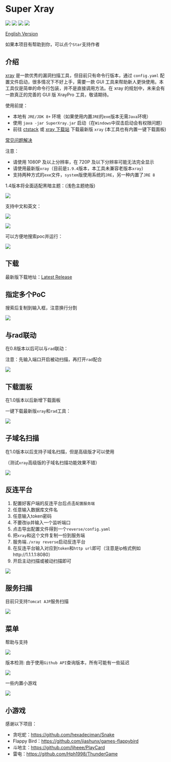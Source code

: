 # Super Xray
[![](https://img.shields.io/github/v/release/4ra1n/super-xray)](https://github.com/4ra1n/super-xray/releases/latest)
![](https://img.shields.io/github/downloads/4ra1n/super-xray/total)
![](https://img.shields.io/badge/build-JDK8-orange)
![](https://img.shields.io/badge/Code%20Lines-10104-orange)

[English Version](doc/README.md)

如果本项目有帮助到你，可以点个`Star`支持作者

## 介绍

[xray](https://github.com/chaitin/xray) 是一款优秀的漏洞扫描工具，但目前只有命令行版本，通过 `config.yaml` 配置文件启动，很多情况下不好上手，需要一款 GUI 工具来帮助新人更快使用。本工具仅是简单的命令行包装，并不是直接调用方法。在 xray 的规划中，未来会有一款真正的完善的 GUI 版 XrayPro 工具，敬请期待。

使用前提：
- 本地有 `JRE/JDK 8+` 环境（如果使用内置`JRE`的`exe`版本无需`Java`环境）
- 使用 `java -jar SuperXray.jar` 启动（在`Windows`中双击启动会有权限问题）
- 前往 [ctstack](https://stack.chaitin.com/tool/detail?id=1) 或 [xray 下载站](https://download.xray.cool) 下载最新版 `xray` (本工具也有内置一键下载面板)

[常见问题解决](https://github.com/4ra1n/super-xray/issues/98)

注意：
- 请使用 1080P 及以上分辨率，在 720P 及以下分辨率可能无法完全显示
- 请使用最新版`xray`（目前是`1.9.4`版本，本工具未兼容老版本`xray`）
- 支持两种方式的`exe`文件，`system`版使用系统的`JRE`，另一种内置了`JRE 8`

1.4版本将全面适配黑暗主题：(浅色主题绝版)

![](img/0014.png)

支持中文和英文：

![](img/0001.png)

![](img/0002.png)

可以方便地搜索poc并运行：

![](img/0008.png)

## 下载

最新版下载地址：[Latest Release](https://github.com/4ra1n/super-xray/releases/latest)

## 指定多个PoC

搜索后复制到输入框，注意换行分割

![](img/0007.png)

## 与rad联动

在0.8版本以后可以与`rad`联动：

注意：先输入端口开启被动扫描，再打开`rad`配合

![](img/0004.png)

## 下载面板

在1.0版本以后新增下载面板

一键下载最新版`xray`和`rad`工具：

![](img/0005.png)

## 子域名扫描

在1.0版本以后支持子域名扫描，但是高级版才可以使用

（测试`xray`高级版的子域名扫描功能效果不错）

![](img/0006.png)

## 反连平台

1. 配置好客户端的反连平台后点击`配置服务端`
2. 任意输入数据库文件名
3. 任意输入token密码
4. 不要改ip并输入一个监听端口
5. 点击导出配置文件得到一个`reverse/config.yaml`
6. 把`xray`和这个文件复制一份到服务端
7. 服务端`./xray reverse`启动反连平台
8. 在反连平台输入对应到`token`和`http url`即可（注意是ip格式例如http://1.1.1.1:8080）
9. 开启主动扫描或被动扫描即可

![](img/0009.png)

## 服务扫描

目前只支持`Tomcat AJP`服务扫描

![](img/0012.png)

## 菜单

帮助与支持

![](img/0010.png)

版本检测: 由于使用`Github API`查询版本，所有可能有一些延迟

![](img/0011.png)

一些内置小游戏

![](img/0013.png)

## 小游戏

感谢以下项目：
- 贪吃蛇：https://github.com/hexadeciman/Snake
- Flappy Bird：https://github.com/jiashunx/games-flappybird
- 斗地主：https://github.com/ljheee/PlayCard
- 雷电：https://github.com/Hph1998/ThunderGame